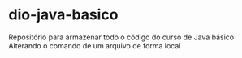 # dio-java-basico
Repositório para armazenar todo o código do curso de Java básico
Alterando o comando de um arquivo de forma local
